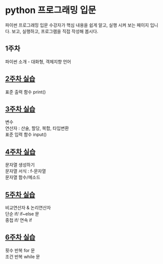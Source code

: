 # python 프로그래밍 입문
파이썬 프로그래밍 입문 수강자가 핵심 내용을 쉽게 알고, 실행 시켜 보는 페이지 입니다.
보고, 실행하고, 프로그램을 직접 작성해 봅시다.

## 1주차
파이썬 소개 - 대화형, 객체지향 언어

## [2주차 실습](https://github.com/baek-study/python/blob/main/week2.ipynb)
표준 출력 함수 print()<br>

## [3주차 실습](https://github.com/baek-study/python/blob/main/week3.ipynb)
변수 <br>
연산자 : 산술, 할당, 복합, 타입변환<br>
표준 입력 함수 input()<br>

## [4주차 실습](https://github.com/baek-study/python/blob/main/week4.ipynb)
문자열 생성하기 <br>
문자열 서식 : f-문자열<br>
문자열 함수/메소드 <br>

## [5주차 실습](https://github.com/baek-study/python/blob/main/week5.ipynb)
비교연산자 & 논리연산자 <br>
단순 if/ if~else 문<br>
중첩 if/ 연속 if <br>

## [6주차 실습](https://github.com/baek-study/python/blob/main/week6.ipynb)
횟수 반복 for 문 <br>
조건 반복 while 문 <br>
